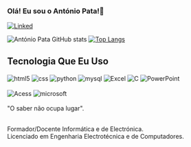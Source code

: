 ### Olá! Eu sou o António Pata!👊

[![Linked](https://img.shields.io/badge/LinkedIn-0077B5?style=for-the-badge&logo=linkedin&logoColor=white)](https://www.linkedin.com/in/ant%C3%B3nio-pata-857006175/)

![António Pata GitHub stats](https://github-readme-stats.vercel.app/api?username=APata7&show_icons=true&theme=dracula)
[![Top Langs](https://github-readme-stats.vercel.app/api/top-langs/?username=APata7)](https://github.com/anuraghazra/github-readme-stats)

## Tecnologia Que Eu Uso

<div style="display: inline_block">
<img alt="html5" align="center" src="https://img.shields.io/badge/HTML5-E34F26?style=for-the-badge&logo=html5&logoColor=white">
<img alt="css" align="center" src="https://img.shields.io/badge/CSS-239120?&style=for-the-badge&logo=css3&logoColor=white">
<img alt="python" align="center" src="https://img.shields.io/badge/Python-3776AB?style=for-the-badge&logo=python&logoColor=white">
<img alt="mysql" align="center" src="https://img.shields.io/badge/MySQL-00000F?style=for-the-badge&logo=mysql&logoColor=white">
<img alt="Excel" align="center" src="https://img.shields.io/badge/Microsoft_Excel-217346?style=for-the-badge&logo=microsoft-excel&logoColor=white">
<img alt="C" align="center" src="https://img.shields.io/badge/C%2B%2B-00599C?style=for-the-badge&logo=c%2B%2B&logoColor=white">
<img alt="PowerPoint" align="center" src="https://img.shields.io/badge/Microsoft_PowerPoint-B7472A?style=for-the-badge&logo=microsoft-powerpoint&logoColor=white"><br><br>
<img alt="Acess" align="center" src="https://img.shields.io/badge/Microsoft_Access-A4373A?style=for-the-badge&logo=microsoft-access&logoColor=white">
<img alt="microsoft" align="center" src="https://img.shields.io/badge/Microsoft_Office-D83B01?style=for-the-badge&logo=microsoft-office&logoColor=white">
</div><br/>
"O saber não ocupa lugar". <br/><br/>

Formador/Docente Informática e de Electrónica.<br/>
Licenciado em Engenharia Electrotécnica e de Computadores.
